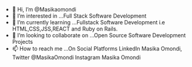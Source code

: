 - 👋 Hi, I’m @Masikaomondi
- 👀 I’m interested in ...Full Stack Software Development
- 🌱 I’m currently learning ...Fullstack Software Development i.e HTML,CSS,JSS,REACT and Ruby on Rails.
- 💞️ I’m looking to collaborate on ...Open Source Software Development Projects
- 📫 How to reach me ...On Social Platforms LinkedIn Masika Omondi, Twitter @MasikaOmondi Instagram Masika Omondi

<!---
Masikaomondi/Masikaomondi is a ✨ special ✨ repository because its `README.md` (this file) appears on your GitHub profile.
You can click the Preview link to take a look at your changes.
--->
